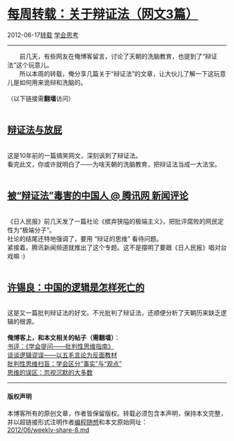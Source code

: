 <!DOCTYPE html>
<html xmlns="http://www.w3.org/1999/xhtml" xml:lang="zh-CN">
<head>
<meta http-equiv="Content-Type" content="text/html; charset=utf-8" />
<meta name="generator" content="Python script by program.think@gmail.com" />
<meta name="provider" content="program-think.blogspot.com" />
<link type="text/css" rel="stylesheet" href="../../css/program-think.css" />
<title>每周转载：关于辩证法（网文3篇） - 编程随想的博客</title>
</head>
<body>
<div id="main" style="width:100%;">
<h1><a href="../../index.md" title="回到首页">每周转载：关于辩证法（网文3篇）</a></h1>
<div class="post-info"><span class="date-header">2012-06-17</span><a href="../../tags/E8BDACE8BDBD.md" class="tag">转载</a> <a href="../../tags/E5ADA6E4BC9AE6809DE88083.md" class="tag">学会思考</a> </div>
<hr>
<div class="post">
&#12288;&#12288;前几天，有些网友在俺博客留言，讨论了天朝的洗脑教育，也提到了“辩证法”这个玩意儿。<br />&#12288;&#12288;所以本周的转载，俺分享几篇关于“辩证法”的文章，让大伙儿了解一下这玩意儿是如何用来诡辩和洗脑的。<br /><br />（以下链接需<b>翻墙</b>访问）<a name='more'></a><!--program-think--><br /><br /><h2><a href="https://plus.google.com/u/0/113559088971921339544/posts/QjgHcupvmdv" target="_blank" rel="nofollow">辩证法与放屁</a></h2><br />这是10年前的一篇搞笑网文，深刻讽刺了辩证法。<br />看完此文，你或许就明白了——为啥天朝的洗脑教育，把辩证法当成一大法宝。<br /><br /><h2><a href="https://plus.google.com/u/0/113559088971921339544/posts/1CBLmEH6g51" target="_blank" rel="nofollow">被“辩证法”毒害的中国人 @ 腾讯网 新闻评论</a></h2><br />《日人民报》前几天发了一篇社论《摈弃狭隘的极端主义》，把批评腐败的网民定性为“极端分子”。<br />社论的结尾还特地强调了，要用 “辩证的思维” 看待问题。<br />紧接着，腾讯新闻频道就推出了这个专题。这不是摆明了要跟《日人民报》唱对台戏嘛 :)<br /><br /><h2><a href="https://plus.google.com/u/0/113559088971921339544/posts/KAcTEd1H7Kz" target="_blank" rel="nofollow">许锡良：中国的逻辑是怎样死亡的</a></h2><br />这是又一篇批判辩证法的好文。不光批判了辩证法，还顺便分析了天朝历来缺乏逻辑的根源。<br /><br /><b>俺博客上，和本文相关的帖子（需翻墙）</b>：<br /><a href="../../2010/10/book-review-asking-right-questions.md">书评：《学会提问——批判性思维指南》</a><br /><a href="../../2011/03/logical-fallacies.md">谈谈逻辑谬误——以五毛言论为反面教材</a><br /><a href="../../2013/05/difference-between-fact-and-opinion.md">批判性思维扫盲：学会区分“事实”与“观点”</a><br /><a href="../../2010/07/silent-proof.md">思维的误区：忽视沉默的大多数</a><div class="blogger-post-footer">
</div>
<hr>
<div class="copyright">
<h4>版权声明</h4>
本博客所有的原创文章，作者皆保留版权。转载必须包含本声明，保持本文完整，并以超链接形式注明作者<a href="mailto:program.think@gmail.com">编程随想</a>和本文原始网址：<br>
<a href="2012/06/weekly-share-8.md">2012/06/weekly-share-8.md</a>
</div>
</div>
</body>
</html>

